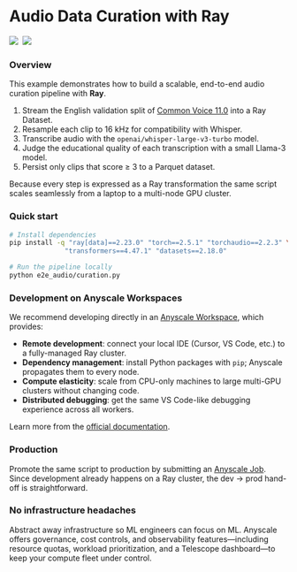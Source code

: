 # Audio Data Curation with Ray

<div align="left">
<a target="_blank" href="https://console.anyscale.com/"><img src="https://img.shields.io/badge/🚀 Run_on-Anyscale-9hf"></a>&nbsp;
<a href="https://github.com/anyscale/e2e-audio" role="button"><img src="https://img.shields.io/static/v1?label=&amp;message=View%20On%20GitHub&amp;color=586069&amp;logo=github&amp;labelColor=2f363d"></a>&nbsp;
</div>

### Overview

This example demonstrates how to build a scalable, end-to-end audio curation pipeline with **Ray**.

1. Stream the English validation split of [Common Voice 11.0](https://huggingface.co/datasets/mozilla-foundation/common_voice_11_0) into a Ray Dataset.
2. Resample each clip to 16 kHz for compatibility with Whisper.
3. Transcribe audio with the `openai/whisper-large-v3-turbo` model.
4. Judge the educational quality of each transcription with a small Llama-3 model.
5. Persist only clips that score ≥ 3 to a Parquet dataset.

Because every step is expressed as a Ray transformation the same script scales seamlessly from a laptop to a multi-node GPU cluster.

### Quick start

```bash
# Install dependencies
pip install -q "ray[data]==2.23.0" "torch==2.5.1" "torchaudio==2.2.3" \
              "transformers==4.47.1" "datasets==2.18.0"

# Run the pipeline locally
python e2e_audio/curation.py
```

### Development on Anyscale Workspaces

We recommend developing directly in an [Anyscale Workspace](https://docs.anyscale.com/platform/workspaces/), which provides:

* **Remote development**: connect your local IDE (Cursor, VS Code, etc.) to a fully-managed Ray cluster.
* **Dependency management**: install Python packages with `pip`; Anyscale propagates them to every node.
* **Compute elasticity**: scale from CPU-only machines to large multi-GPU clusters without changing code.
* **Distributed debugging**: get the same VS Code-like debugging experience across all workers.

Learn more from the [official documentation](https://docs.anyscale.com/platform/workspaces/).

### Production

Promote the same script to production by submitting an [Anyscale Job](https://docs.anyscale.com/platform/jobs/). Since development already happens on a Ray cluster, the dev → prod hand-off is straightforward.

### No infrastructure headaches

Abstract away infrastructure so ML engineers can focus on ML. Anyscale offers governance, cost controls, and observability features—including resource quotas, workload prioritization, and a Telescope dashboard—to keep your compute fleet under control.
